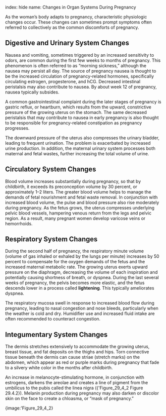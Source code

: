 index: hide
name: Changes in Organ Systems During Pregnancy

As the woman’s body adapts to pregnancy, characteristic physiologic changes occur. These changes can sometimes prompt symptoms often referred to collectively as the common discomforts of pregnancy.

## Digestive and Urinary System Changes

Nausea and vomiting, sometimes triggered by an increased sensitivity to odors, are common during the first few weeks to months of pregnancy. This phenomenon is often referred to as “morning sickness,” although the nausea may persist all day. The source of pregnancy nausea is thought to be the increased circulation of pregnancy-related hormones, specifically circulating estrogen, progesterone, and hCG. Decreased intestinal peristalsis may also contribute to nausea. By about week 12 of pregnancy, nausea typically subsides.

A common gastrointestinal complaint during the later stages of pregnancy is gastric reflux, or heartburn, which results from the upward, constrictive pressure of the growing uterus on the stomach. The same decreased peristalsis that may contribute to nausea in early pregnancy is also thought to be responsible for pregnancy-related constipation as pregnancy progresses.

The downward pressure of the uterus also compresses the urinary bladder, leading to frequent urination. The problem is exacerbated by increased urine production. In addition, the maternal urinary system processes both maternal and fetal wastes, further increasing the total volume of urine.

## Circulatory System Changes

Blood volume increases substantially during pregnancy, so that by childbirth, it exceeds its preconception volume by 30 percent, or approximately 1–2 liters. The greater blood volume helps to manage the demands of fetal nourishment and fetal waste removal. In conjunction with increased blood volume, the pulse and blood pressure also rise moderately during pregnancy. As the fetus grows, the uterus compresses underlying pelvic blood vessels, hampering venous return from the legs and pelvic region. As a result, many pregnant women develop varicose veins or hemorrhoids.

## Respiratory System Changes

During the second half of pregnancy, the respiratory minute volume (volume of gas inhaled or exhaled by the lungs per minute) increases by 50 percent to compensate for the oxygen demands of the fetus and the increased maternal metabolic rate. The growing uterus exerts upward pressure on the diaphragm, decreasing the volume of each inspiration and potentially causing shortness of breath, or dyspnea. During the last several weeks of pregnancy, the pelvis becomes more elastic, and the fetus descends lower in a process called  **lightening**. This typically ameliorates dyspnea.

The respiratory mucosa swell in response to increased blood flow during pregnancy, leading to nasal congestion and nose bleeds, particularly when the weather is cold and dry. Humidifier use and increased fluid intake are often recommended to counteract congestion.

## Integumentary System Changes

The dermis stretches extensively to accommodate the growing uterus, breast tissue, and fat deposits on the thighs and hips. Torn connective tissue beneath the dermis can cause striae (stretch marks) on the abdomen, which appear as red or purple marks during pregnancy that fade to a silvery white color in the months after childbirth.

An increase in melanocyte-stimulating hormone, in conjunction with estrogens, darkens the areolae and creates a line of pigment from the umbilicus to the pubis called the linea nigra ({'Figure_29_4_2 Figure 29.4.2}). Melanin production during pregnancy may also darken or discolor skin on the face to create a chloasma, or “mask of pregnancy.”


{image:'Figure_29_4_2}
        
